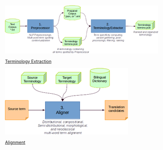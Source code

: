 



![TermSuite general data flow](/img/flow-preprocessor-extractor.png)

[Terminology Extraction](/documentation/terminology-extraction/)

![TermSuite aligner data flow](/img/flow-aligner.png)

[Alignment](/documentation/alignment/)
